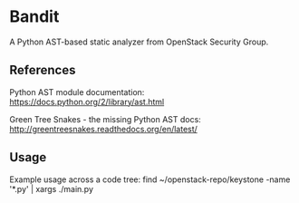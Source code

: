 Bandit
======

A Python AST-based static analyzer from OpenStack Security Group.

References
----------
Python AST module documentation: https://docs.python.org/2/library/ast.html

Green Tree Snakes - the missing Python AST docs:
http://greentreesnakes.readthedocs.org/en/latest/


Usage
-----
Example usage across a code tree:
find ~/openstack-repo/keystone -name '*.py' | xargs ./main.py


